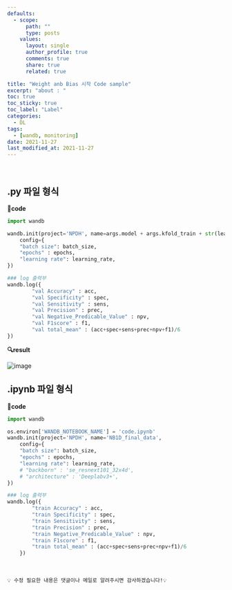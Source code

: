 ```yaml
---
defaults:
  - scope:
      path: ""
      type: posts
    values:
      layout: single
      author_profile: true
      comments: true
      share: true
      related: true

title: "Weight anb Bias 시작 Code sample"
excerpt: "about : "
toc: true
toc_sticky: true
toc_label: "Label"
categories:
  - DL
tags:
  - [wandb, monitoring]
date: 2021-11-27
last_modified_at: 2021-11-27
---
```


<br>

## .py 파일 형식

**📰code**
```python
import wandb

wandb.init(project='NPDH', name=args.model + args.kfold_train + str(learning_rate), ##arg
    config={
    "batch size": batch_size,
    "epochs" : epochs,
    "learning rate": learning_rate,
})

### log 출력부
wandb.log({
        "val Accuracy" : acc, 
        "val Specificity" : spec,
        "val Sensitivity" : sens,
        "val Precision" : prec,
        "val Negative_Predicable_Value" : npv,
        "val F1score" : f1,
        "val total_mean" : (acc+spec+sens+prec+npv+f1)/6
})
```
**🔍result**

![image](https://user-images.githubusercontent.com/77658029/143613868-aecc60d8-7524-444d-afc5-7e3c6ac25b87.png)


## .ipynb 파일 형식

**📰code**
```python
import wandb

os.environ['WANDB_NOTEBOOK_NAME'] = 'code.ipynb'
wandb.init(project='NPDH', name='NB1D_final_data',
    config={
    "batch size": batch_size,
    "epochs" : epochs,
    "learning rate": learning_rate,
    # "backborn" : 'se_resnext101_32x4d', 
    # "architecture" : 'Deeplabv3+', 
})

### log 출력부
wandb.log({
        "train Accuracy" : acc, 
        "train Specificity" : spec,
        "train Sensitivity" : sens,
        "train Precision" : prec,
        "train Negative_Predicable_Value" : npv,
        "train F1score" : f1,
        "train total_mean" : (acc+spec+sens+prec+npv+f1)/6
    })
```
<br>

```
💡 수정 필요한 내용은 댓글이나 메일로 알려주시면 감사하겠습니다!💡 
```
